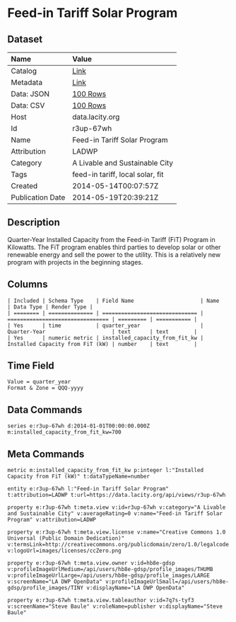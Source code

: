 # Feed-in Tariff Solar Program

## Dataset

| Name | Value |
| :--- | :---- |
| Catalog | [Link](https://catalog.data.gov/dataset/feed-in-tariff-solar-program-b2309) |
| Metadata | [Link](https://data.lacity.org/api/views/r3up-67wh) |
| Data: JSON | [100 Rows](https://data.lacity.org/api/views/r3up-67wh/rows.json?max_rows=100) |
| Data: CSV | [100 Rows](https://data.lacity.org/api/views/r3up-67wh/rows.csv?max_rows=100) |
| Host | data.lacity.org |
| Id | r3up-67wh |
| Name | Feed-in Tariff Solar Program |
| Attribution | LADWP |
| Category | A Livable and Sustainable City |
| Tags | feed-in tariff, local solar, fit |
| Created | 2014-05-14T00:07:57Z |
| Publication Date | 2014-05-19T20:39:21Z |

## Description

Quarter-Year	Installed Capacity from the Feed-in Tariff (FiT) Program in Kilowatts. The FiT program enables third parties to develop solar or other renewable energy and sell the power to the utility.  This is a relatively new program with projects in the beginning stages.

## Columns

```ls
| Included | Schema Type    | Field Name                     | Name                             | Data Type | Render Type |
| ======== | ============== | ============================== | ================================ | ========= | =========== |
| Yes      | time           | quarter_year                   | Quarter-Year                     | text      | text        |
| Yes      | numeric metric | installed_capacity_from_fit_kw | Installed Capacity from FiT (kW) | number    | text        |
```

## Time Field

```ls
Value = quarter_year
Format & Zone = QQQ-yyyy
```

## Data Commands

```ls
series e:r3up-67wh d:2014-01-01T00:00:00.000Z m:installed_capacity_from_fit_kw=700
```

## Meta Commands

```ls
metric m:installed_capacity_from_fit_kw p:integer l:"Installed Capacity from FiT (kW)" t:dataTypeName=number

entity e:r3up-67wh l:"Feed-in Tariff Solar Program" t:attribution=LADWP t:url=https://data.lacity.org/api/views/r3up-67wh

property e:r3up-67wh t:meta.view v:id=r3up-67wh v:category="A Livable and Sustainable City" v:averageRating=0 v:name="Feed-in Tariff Solar Program" v:attribution=LADWP

property e:r3up-67wh t:meta.view.license v:name="Creative Commons 1.0 Universal (Public Domain Dedication)" v:termsLink=http://creativecommons.org/publicdomain/zero/1.0/legalcode v:logoUrl=images/licenses/ccZero.png

property e:r3up-67wh t:meta.view.owner v:id=hb8e-gdsp v:profileImageUrlMedium=/api/users/hb8e-gdsp/profile_images/THUMB v:profileImageUrlLarge=/api/users/hb8e-gdsp/profile_images/LARGE v:screenName="LA DWP OpenData" v:profileImageUrlSmall=/api/users/hb8e-gdsp/profile_images/TINY v:displayName="LA DWP OpenData"

property e:r3up-67wh t:meta.view.tableauthor v:id=7q7s-tyf3 v:screenName="Steve Baule" v:roleName=publisher v:displayName="Steve Baule"
```